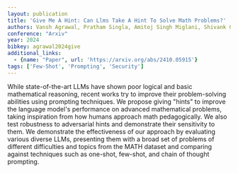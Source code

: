 ```yaml
---
layout: publication
title: 'Give Me A Hint: Can Llms Take A Hint To Solve Math Problems?'
authors: Vansh Agrawal, Pratham Singla, Amitoj Singh Miglani, Shivank Garg, Ayush Mangal
conference: "Arxiv"
year: 2024
bibkey: agrawal2024give
additional_links:
  - {name: "Paper", url: 'https://arxiv.org/abs/2410.05915'}
tags: ['Few-Shot', 'Prompting', 'Security']
---
```

While state-of-the-art LLMs have shown poor logical and basic mathematical
reasoning, recent works try to improve their problem-solving abilities using
prompting techniques. We propose giving "hints" to improve the language model's
performance on advanced mathematical problems, taking inspiration from how
humans approach math pedagogically. We also test robustness to adversarial
hints and demonstrate their sensitivity to them. We demonstrate the
effectiveness of our approach by evaluating various diverse LLMs, presenting
them with a broad set of problems of different difficulties and topics from the
MATH dataset and comparing against techniques such as one-shot, few-shot, and
chain of thought prompting.
